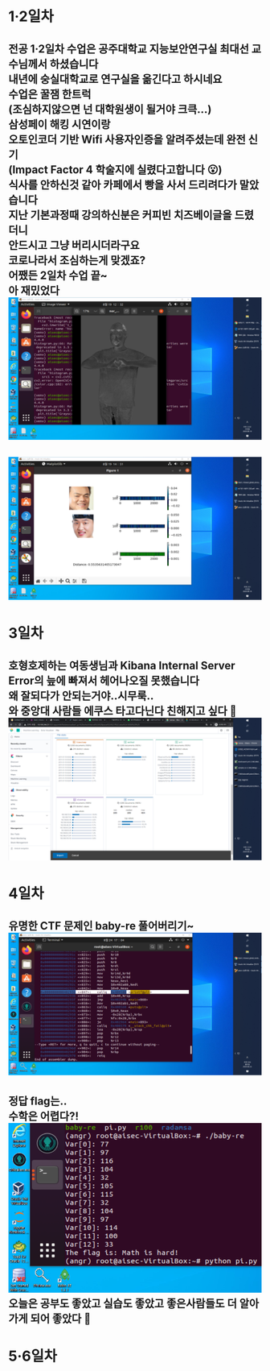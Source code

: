 # 1·2일차    
전공 1·2일차 수업은 공주대학교 지능보안연구실 최대선 교수님께서 하셨습니다  
내년에 숭실대학교로 연구실을 옮긴다고 하시네요   
수업은 꿀잼 한트럭   
(조심하지않으면 넌 대학원생이 될거야 크큭...)  
삼성페이 해킹 시연이랑  
오토인코더 기반 Wifi 사용자인증을 알려주셨는데 완전 신기  
(Impact Factor 4 학술지에 실렸다고합니다 😮)  
식사를 안하신것 같아 카페에서 빵을 사서 드리려다가 말았습니다   
지난 기본과정때 강의하신분은 커피빈 치즈베이글을 드렸더니  
안드시고 그냥 버리시더라구요   
코로나라서 조심하는게 맞겠죠?   
어쨌든 2일차 수업 끝~  
아 재밌었다  
![title](../srcs/MTCNN_1.png)  
-----
![title](../srcs/MTCNN_2.png)  
-----
# 3일차   
호형호제하는 여동생님과 Kibana Internal Server Error의 늪에 빠져서 헤어나오질 못했습니다  
왜 잘되다가 안되는거야..시무룩..    
와 중앙대 사람들 에쿠스 타고다닌다 친해지고 싶다 🐸  
![title](../srcs/kibana.png)  
-----
# 4일차   
유명한 CTF 문제인 baby-re 풀어버리기~  
![title](../srcs/baby_re1.PNG)  
-----
정답 flag는..  
수학은 어렵다?!  
![title](../srcs/baby_re2.PNG)  
오늘은 공부도 좋았고 실습도 좋았고 좋은사람들도 더 알아가게 되어 좋았다 🥰  
-----
# 5·6일차   
